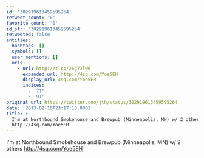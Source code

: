 ```yaml
---
id: '302919613459595264'
retweet_count: '0'
favorite_count: '0'
id_str: '302919613459595264'
retweeted: false
entities:
  hashtags: []
  symbols: []
  user_mentions: []
  urls:
    - url: http://t.co/26g7Jlw6
      expanded_url: http://4sq.com/Yoe5EH
      display_url: 4sq.com/Yoe5EH
      indices:
        - '71'
        - '91'
original_url: https://twitter.com/jth/status/302919613459595264
date: '2013-02-16T23:17:18.000Z'
title: >-
  I'm at Northbound Smokehouse and Brewpub (Minneapolis, MN) w/ 2 others
  http://4sq.com/Yoe5EH
---
```


I'm at Northbound Smokehouse and Brewpub (Minneapolis, MN) w/ 2 others http://4sq.com/Yoe5EH